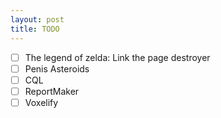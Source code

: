 ```yaml
---
layout: post
title: TODO
---
```


* [ ] The legend of zelda: Link the page destroyer
* [ ] Penis Asteroids
* [ ] CQL
* [ ] ReportMaker
* [ ] Voxelify